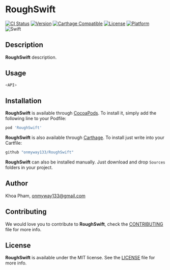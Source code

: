 # RoughSwift

[![CI Status](https://img.shields.io/circleci/project/github/onmyway133/RoughSwift.svg)](https://circleci.com/gh/onmyway133/RoughSwift)
[![Version](https://img.shields.io/cocoapods/v/RoughSwift.svg?style=flat)](http://cocoadocs.org/docsets/RoughSwift)
[![Carthage Compatible](https://img.shields.io/badge/Carthage-compatible-4BC51D.svg?style=flat)](https://github.com/Carthage/Carthage)
[![License](https://img.shields.io/cocoapods/l/RoughSwift.svg?style=flat)](http://cocoadocs.org/docsets/RoughSwift)
[![Platform](https://img.shields.io/cocoapods/p/RoughSwift.svg?style=flat)](http://cocoadocs.org/docsets/RoughSwift)
![Swift](https://img.shields.io/badge/%20in-swift%204.0-orange.svg)

## Description

**RoughSwift** description.

## Usage

```swift
<API>
```

## Installation

**RoughSwift** is available through [CocoaPods](http://cocoapods.org). To install
it, simply add the following line to your Podfile:

```ruby
pod 'RoughSwift'
```

**RoughSwift** is also available through [Carthage](https://github.com/Carthage/Carthage).
To install just write into your Cartfile:

```ruby
github "onmyway133/RoughSwift"
```

**RoughSwift** can also be installed manually. Just download and drop `Sources` folders in your project.

## Author

Khoa Pham, onmyway133@gmail.com

## Contributing

We would love you to contribute to **RoughSwift**, check the [CONTRIBUTING](https://github.com/onmyway133/RoughSwift/blob/master/CONTRIBUTING.md) file for more info.

## License

**RoughSwift** is available under the MIT license. See the [LICENSE](https://github.com/onmyway133/RoughSwift/blob/master/LICENSE.md) file for more info.
